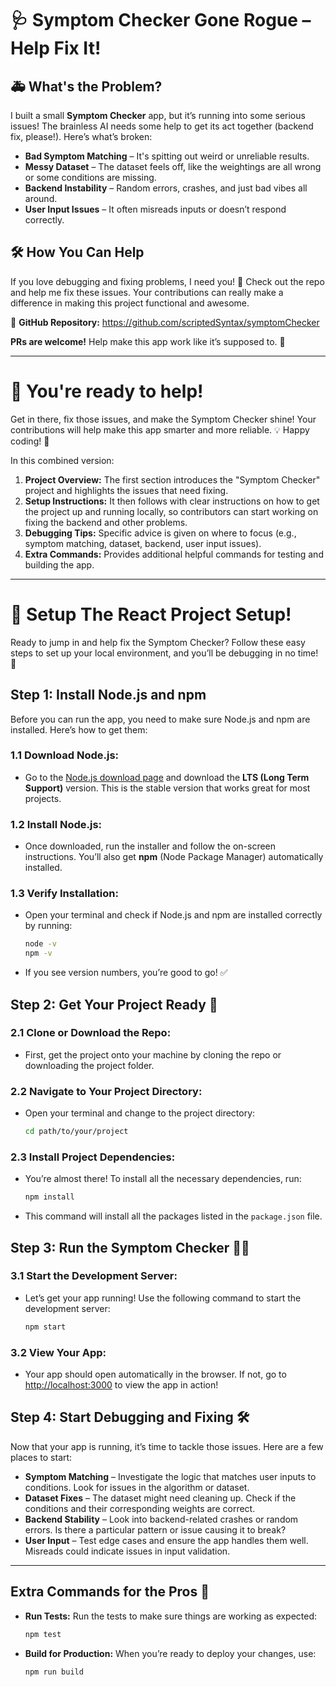 # 🩺 Symptom Checker Gone Rogue – Help Fix It!  

## 🚑 What's the Problem?  
I built a small **Symptom Checker** app, but it’s running into some serious issues! The brainless AI needs some help to get its act together (backend fix, please!). Here’s what’s broken:

- **Bad Symptom Matching** – It's spitting out weird or unreliable results.  
- **Messy Dataset** – The dataset feels off, like the weightings are all wrong or some conditions are missing.  
- **Backend Instability** – Random errors, crashes, and just bad vibes all around.  
- **User Input Issues** – It often misreads inputs or doesn’t respond correctly.  

## 🛠 How You Can Help  
If you love debugging and fixing problems, I need you! 🎯 Check out the repo and help me fix these issues. Your contributions can really make a difference in making this project functional and awesome.

🔗 **GitHub Repository:** https://github.com/scriptedSyntax/symptomChecker

**PRs are welcome!** Help make this app work like it’s supposed to. 🚀  

---

# 🚀 **You're ready to help!** 
Get in there, fix those issues, and make the Symptom Checker shine! Your contributions will help make this app smarter and more reliable. 💡 Happy coding! 🎉

In this combined version:

1. **Project Overview:** The first section introduces the "Symptom Checker" project and highlights the issues that need fixing.  
2. **Setup Instructions:** It then follows with clear instructions on how to get the project up and running locally, so contributors can start working on fixing the backend and other problems.  
3. **Debugging Tips:** Specific advice is given on where to focus (e.g., symptom matching, dataset, backend, user input issues).  
4. **Extra Commands:** Provides additional helpful commands for testing and building the app.

---

# 🎉 Setup The React Project Setup!

Ready to jump in and help fix the Symptom Checker? Follow these easy steps to set up your local environment, and you’ll be debugging in no time! 🚀

## Step 1: Install Node.js and npm

Before you can run the app, you need to make sure Node.js and npm are installed. Here’s how to get them:

### 1.1 Download Node.js:
- Go to the [Node.js download page](https://nodejs.org/en/download/) and download the **LTS (Long Term Support)** version. This is the stable version that works great for most projects.

### 1.2 Install Node.js:
- Once downloaded, run the installer and follow the on-screen instructions. You’ll also get **npm** (Node Package Manager) automatically installed.

### 1.3 Verify Installation:
- Open your terminal and check if Node.js and npm are installed correctly by running:
  ```bash
  node -v
  npm -v
  ```
- If you see version numbers, you’re good to go! ✅

## Step 2: Get Your Project Ready 🚧

### 2.1 Clone or Download the Repo:
- First, get the project onto your machine by cloning the repo or downloading the project folder.

### 2.2 Navigate to Your Project Directory:
- Open your terminal and change to the project directory:
  ```bash
  cd path/to/your/project
  ```

### 2.3 Install Project Dependencies:
- You’re almost there! To install all the necessary dependencies, run:
  ```bash
  npm install
  ```
- This command will install all the packages listed in the `package.json` file.

## Step 3: Run the Symptom Checker 🏃‍♀️

### 3.1 Start the Development Server:
- Let’s get your app running! Use the following command to start the development server:
  ```bash
  npm start
  ```

### 3.2 View Your App:
- Your app should open automatically in the browser. If not, go to [http://localhost:3000](http://localhost:3000) to view the app in action!

## Step 4: Start Debugging and Fixing 🛠️

Now that your app is running, it’s time to tackle those issues. Here are a few places to start:

- **Symptom Matching** – Investigate the logic that matches user inputs to conditions. Look for issues in the algorithm or dataset.
- **Dataset Fixes** – The dataset might need cleaning up. Check if the conditions and their corresponding weights are correct.
- **Backend Stability** – Look into backend-related crashes or random errors. Is there a particular pattern or issue causing it to break?
- **User Input** – Test edge cases and ensure the app handles them well. Misreads could indicate issues in input validation.

---

## Extra Commands for the Pros 💪

- **Run Tests:**
  Run the tests to make sure things are working as expected:
  ```bash
  npm test
  ```

- **Build for Production:**
  When you’re ready to deploy your changes, use:
  ```bash
  npm run build
  ```
